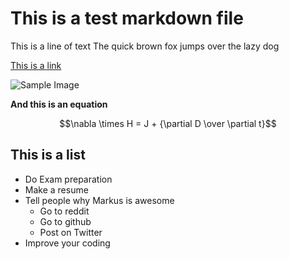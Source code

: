 # This is a test markdown file

This is a line of text
The quick brown fox jumps over the lazy dog

[This is a link](https://en.wikipedia.org/wiki/Main_Page)

![Sample Image](https://akm-img-a-in.tosshub.com/indiatoday/images/story/201605/mi-647_050416021939.jpg?size=1200:675)

**And this is an equation**

$$\nabla \times H = J + {\partial D \over \partial t}$$

## This is a list

* Do Exam preparation
* Make a resume
* Tell people why Markus is awesome
  * Go to reddit
  * Go to github
  * Post on Twitter
* Improve your coding
